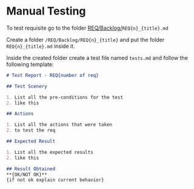 # Manual Testing
To test requisite go to the folder [REQ/Backlog/](/REQ/Backlog/)`REQ{n}_{title}.md`

Create a folder `/REQ/Backlog/REQ{n}_{title}` and put the folder `REQ{n}_{title}.md` inside it.

Inside the created folder create a test file named `tests.md` and follow the following template:

```md
# Test Report - REQ{number of req}

## Test Scenery

1. List all the pre-conditions for the test
2. like this

## Actions

1. List all the actions that were taken
2. to test the req

## Expected Result

1. List all the expected results
2. like this

## Result Obtained
**{OK/NOT OK}**
{if not ok explain current behavior}

```